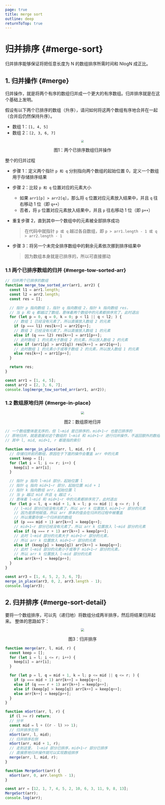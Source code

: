 ```yaml
---
page: true
title: merge sort
outline: deep
returnToTop: true
---
```


# 归并排序 {#merge-sort}

归并排序能够保证将把任意长度为 N 的数组排序所需时间和 NlogN 成正比。

## 1. 归并操作 {#merge}

归并操作，就是将两个有序的数组归并成一个更大的有序数组。归并排序就是在这个基础上发明。

假设有以下两个已排序的数组（升序），请问如何将这两个数组有序地合并在一起（合并后仍然保持升序）。

- 数组 1：`[1, 4, 5]`
- 数组 2：`[2, 3, 6, 7]`

<div align='center'>
  <img src="./images/02-merge-sort/array-merge.png" style="zoom:50%;" />
  <p class="image-title">图1：两个已排序数组归并操作</p>
</div>

整个的归并过程

- 步骤 1：定义两个指针 `p 和 q` 分别指向两个数组的起始位置 0，定义一个数组用于存储排序结果
- 步骤 2：比较 `p 和 q` 位置对应的元素大小
  - 如果 `arr1[p] > arr2[q]`，那么将 `q` 位置对应元素放入结果中，并且 `q` 往右移动 1 位（即 `q++`）
  - 否者，将 `p` 位置对应元素放入结果中，并且 `p` 往右移动 1 位（即 `p++`）
- 重复步骤 2，直到其中一个数组中的元素被全部排序成功

  > 在代码中就指针 `p 或 q` 越过各自数组，即 `p > arr1.length - 1 或 q > arr2.length - 1`

- 步骤 3：将另一个未完全排序数组中的剩余元素依次挪到排序结果中
  > 因为数组本身就是已排序的，所以可直接挪动

### 1.1 两个已排序数组的归并 {#merge-tow-sorted-arr}

```js
// 归并两个已排序的数组
function merge_tow_sorted_arr(arr1, arr2) {
  const l1 = arr1.length;
  const l2 = arr2.length;
  const res = [];

  // 指针 p 指向数组 1，指针 q 指向数组 2，指针 k 指向数组 res，
  // 当 p 和 q 都越过了数组，意味着两个数组中的元素都排序完了，此时退出
  for (let p = 0, q = 0, k = 0; p < l1 || q < l2; ) {
    // 数组 1 已经没有元素了，所以直接放入数组 2 的元素
    if (p === l1) res[k++] = arr2[q++];
    // 数组 2 已经没有元素了，所以直接放入数组 1 的元素
    else if (q === l2) res[k++] = arr1[p++];
    // 此时数组 1 的元素大于数组 2 的元素，所以放入数组 2 的元素
    else if (arr1[p] > arr2[q]) res[k++] = arr2[q++];
    // 此时数组 1 的元素小于或等于数组 2 的元素，所以放入数组 1 的元素
    else res[k++] = arr1[p++];
  }

  return res;
}

const arr1 = [1, 4, 5];
const arr2 = [2, 3, 6, 7];
console.log(merge_tow_sorted_arr(arr1, arr2));
```

### 1.2 数组原地归并 {#merge-in-place}

<div align='center'>
  <img src="./images/02-merge-sort/array-merge-inplace.png" style="zoom:60%;" />
  <p class="image-title">图2：数组原地归并</p>
</div>

```js
// 一个数组整体是无序的，但 l~mid 是已排序的，mid+1~r 也是已排序的
// 原地归并，就是直接对这个数组的 l~mid 和 mid+1~r 进行归并操作，不返回额外的数组
// 其中 l, mid, mid+1, r 都是指的索引

function merge_in_place(arr, l, mid, r) {
  // 存储归并前的数组，原因在于下面的操作会覆盖 arr 中的元素
  const keep = [];
  for (let i = l; i <= r; i++) {
    keep[i] = arr[i];
  }

  // 指针 p 指向 l~mid 部分，起始位置 l
  // 指针 q 指向 mid+1~r 部分，起始位置 mid + 1
  // 指针 k 指向数组 arr，起始位置 l
  // 当 p 越过 mid 并且 q 越过 r，
  // 意味着 l~mid 和 mid+1~r 中的元素都排序完了，此时退出
  for (let p = l, q = mid + 1, k = l; p <= mid || q <= r; ) {
    // l~mid 部分已经没有元素了，所以 arr k 位置放入 mid+1~r 部分的元素
    // 因为是原地赋值，所以 arr 原本的值会在归并的过程中被覆盖
    // 所以需要存储一个归并前的数组
    if (p === mid + 1) arr[k++] = keep[q++];
    // mid+1~r 部分已经没有元素了，所以 arr k 位置放入 l~mid 部分的元素
    else if (q === r + 1) arr[k++] = keep[p++];
    // 此时 l~mid 部分的元素大于 mid+1~r 部分的元素，
    // 所以 arr k 位置放入 mid+1~r 部分的元素
    else if (keep[p] > keep[q]) arr[k++] = keep[q++];
    // 此时 l~mid 部分的元素小于或等于 mid+1~r 部分的元素，
    // 所以 arr k 位置放入 l~mid 部分的元素
    else arr[k++] = keep[p++];
  }
}

const arr3 = [1, 4, 5, 2, 3, 6, 7];
merge_in_place(arr3, 0, 2, arr3.length - 1);
console.log(arr3);
```

## 2. 归并排序 {#merge-sort-detail}

要将一个数组排序，可以先（递归地）将数组分成两半排序，然后将结果归并起来。
整体的思路如下：

<div align='center'>
  <img src="./images/02-merge-sort/merge-sort.png" style="zoom:60%;" />
  <p class="image-title">图3：归并排序</p>
</div>

```js
function merge(arr, l, mid, r) {
  const keep = [];
  for (let i = l; i <= r; i++) {
    keep[i] = arr[i];
  }

  for (let p = l, q = mid + 1, k = l; p <= mid || q <= r; ) {
    if (p === mid + 1) arr[k++] = keep[q++];
    else if (q === r + 1) arr[k++] = keep[p++];
    else if (keep[p] > keep[q]) arr[k++] = keep[q++];
    else arr[k++] = keep[p++];
  }
}

function mSort(arr, l, r) {
  if (l >= r) return;
  // 分半
  const mid = l + ((r - l) >> 1);
  // 归并排序左侧
  mSort(arr, l, mid);
  // 归并排序右侧
  mSort(arr, mid + 1, r);
  // 走到这里， l~mid 部分已排序，mid+1~r 部分已排序
  // 直接原地归并操作就可以实现数组排序
  merge(arr, l, mid, r);
}

function MergeSort(arr) {
  mSort(arr, 0, arr.length - 1);
}

const arr = [12, 1, 7, 4, 5, 2, 10, 6, 3, 11, 9, 8, 13];
MergeSort(arr);
console.log(arr);
```
